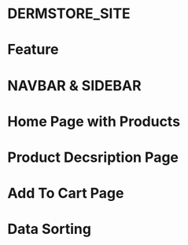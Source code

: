 # DERMSTORE_SITE
<h1>Feature</h1>
<h1>NAVBAR & SIDEBAR</h1>
<h1>Home Page with Products</h1>
<h1>Product Decsription Page</h1>
<h1>Add To Cart Page</h1>
<h1>Data Sorting</h1>

